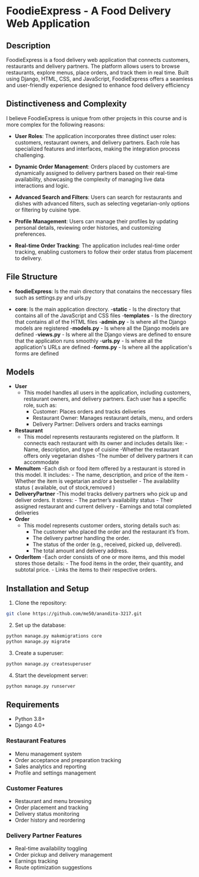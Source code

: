 # FoodieExpress - A Food Delivery Web Application

## Description
FoodieExpress is a food delivery web application that connects customers, restaurants and delivery partners.
The platform allows users to browse restaurants, explore menus, place orders, and track them in real time. 
Built using Django, HTML, CSS, and JavaScript, FoodieExpress offers a seamless and user-friendly experience designed to enhance food delivery efficiency


## Distinctiveness and Complexity
I believe FoodieExpress is unique from other projects in this course and is more complex for the following reasons:

- **User Roles**: The application incorporates three distinct user roles: customers, restaurant owners, and delivery partners. Each role has specialized features and interfaces, making the integration process challenging.

- **Dynamic Order Management**: Orders placed by customers are dynamically assigned to delivery partners based on their real-time availability, showcasing the complexity of managing live data interactions and logic.  

- **Advanced Search and Filters**: Users can search for restaurants and dishes with advanced filters, such as selecting vegetarian-only options or filtering by cuisine type.  

- **Profile Management**: Users can manage their profiles by updating personal details, reviewing order histories, and customizing preferences. 

- **Real-time Order Tracking**: The application includes real-time order tracking, enabling customers to follow their order status from placement to delivery.


## File Structure
 - **foodieExpress**: Is the main directory that conatains the neccessary files such as settings.py and urls.py 
    
 - **core**: Is the main application directory.
    -**static** - Is the directory that contains all of the JavaScript and CSS files
    -**templates** - Is the directory that contains all of the HTML files
    -**admin.py** - Is where all the Django models are registered
    -**models.py** - Is where all the Django models are defined
    -**views.py** - Is where all the Django views are defined to ensure that the application runs smoothly
    -**urls.py** - Is where all the application's URLs are defined
    -**forms.py** - Is where all the application's forms are defined

## Models
- **User**
    - This model handles all users in the application, including customers, restaurant owners, and delivery partners. Each user has a specific role, such as:
        - Customer: Places orders and tracks deliveries
        - Restaurant Owner: Manages restaurant details, menu, and orders
        - Delivery Partner: Delivers orders and tracks earnings
- **Restaurant**
    - This model represents restaurants registered on the platform. It connects each restaurant with its owner and includes details like:
        -Name, description, and type of cuisine
        -Whether the restaurant offers only vegetarian dishes
        -The number of delivery partners it can accommodate  
- **MenuItem**
    -Each dish or food item offered by a restaurant is stored in this model. It includes:
        - The name, description, and price of the item
        - Whether the item is vegetarian and/or a bestseller
        - The availability status ( available, out of stock,removed )
- **DeliveryPartner**
    -This model tracks delivery partners who pick up and deliver orders. It stores:
        - The partner’s availability status
        - Their assigned restaurant and current delivery
        - Earnings and total completed deliveries
- **Order**
    - This model represents customer orders, storing details such as:
        - The customer who placed the order and the restaurant it’s from.
        - The delivery partner handling the order.
        - The status of the order (e.g., received, picked up, delivered).
        - The total amount and delivery address.
- **OrderItem**
    -Each order consists of one or more items, and this model stores those details:
        - The food items in the order, their quantity, and subtotal price.
        - Links the items to their respective orders.

  
## Installation and Setup

1. Clone the repository:
```bash
git clone https://github.com/me50/anandita-3217.git
```

2. Set up the database:
```bash
python manage.py makemigrations core
python manage.py migrate
```

3. Create a superuser:
```bash
python manage.py createsuperuser
```

4. Start the development server:
```bash
python manage.py runserver
```
## Requirements
- Python 3.8+
- Django 4.0+

### Restaurant Features
- Menu management system
- Order acceptance and preparation tracking
- Sales analytics and reporting
- Profile and settings management

### Customer Features
- Restaurant and menu browsing
- Order placement and tracking
- Delivery status monitoring
- Order history and reordering

### Delivery Partner Features
- Real-time availability toggling
- Order pickup and delivery management
- Earnings tracking
- Route optimization suggestions
